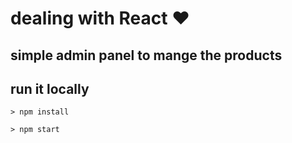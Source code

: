 # dealing with React ♥
## simple admin panel to mange the products

## run it locally
```
> npm install
```
```
> npm start
```
